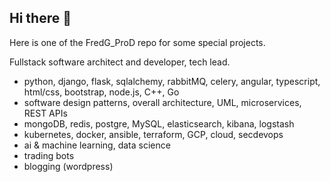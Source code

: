 ## Hi there 👋

Here is one of the FredG_ProD repo for some special projects.

Fullstack software architect and developer, tech lead.
- python, django, flask, sqlalchemy, rabbitMQ, celery, angular, typescript, html/css, bootstrap, node.js, C++, Go
- software design patterns, overall architecture, UML, microservices, REST APIs
- mongoDB, redis, postgre, MySQL, elasticsearch, kibana, logstash
- kubernetes, docker, ansible, terraform, GCP, cloud, secdevops
- ai & machine learning, data science
- trading bots
- blogging (wordpress)




<!--
**fredericg78/fredericg78** is a ✨ _special_ ✨ repository because its `README.md` (this file) appears on your GitHub profile.

See https://github.com/abhisheknaiidu/awesome-github-profile-readme

Here are some ideas to get you started:

- 🔭 I’m currently working on ...
- 🌱 I’m currently learning ...
- 👯 I’m looking to collaborate on ...
- 🤔 I’m looking for help with ...
- 💬 Ask me about ...
- 📫 How to reach me: ...
- 😄 Pronouns: ...
- ⚡ Fun fact: ...
-->
